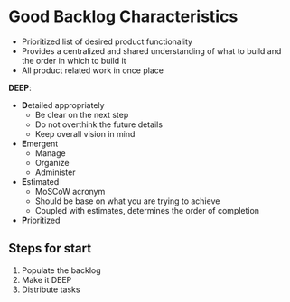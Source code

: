 # Good Backlog Characteristics

- Prioritized list of desired product functionality
- Provides a centralized and shared understanding of what to build and the order in which to build it
- All product related work in once place

**DEEP**:

- **D**etailed appropriately
  - Be clear on the next step
  - Do not overthink the future details
  - Keep overall vision in mind
- **E**mergent
  - Manage
  - Organize
  - Administer
- **E**stimated
  - MoSCoW acronym
  - Should be base on what you are trying to achieve
  - Coupled with estimates, determines the order of completion
- **P**rioritized

## Steps for start

1. Populate the backlog
2. Make it DEEP
3. Distribute tasks
